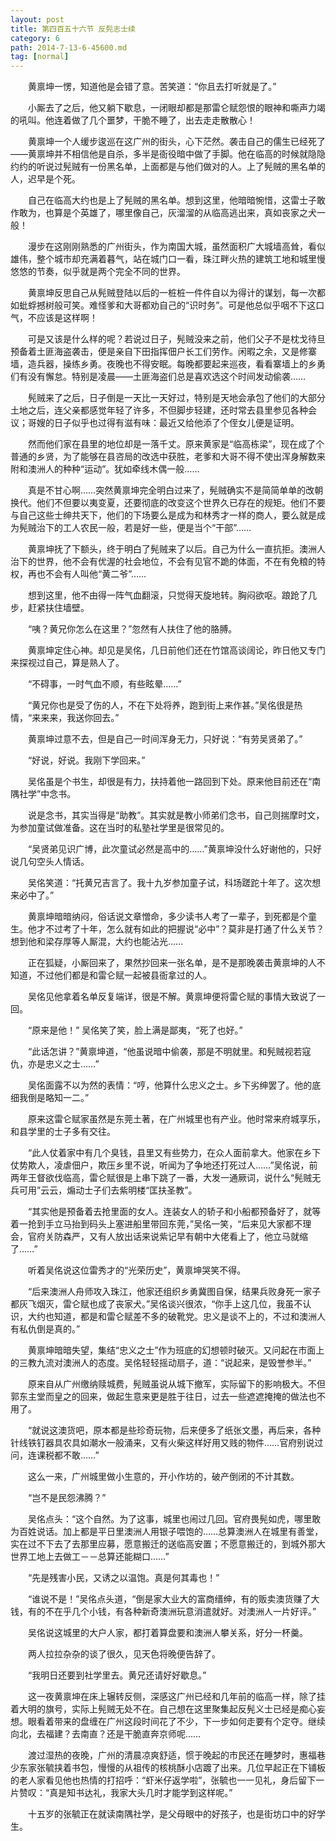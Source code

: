 ```yaml
---
layout: post
title: 第四百五十六节 反髡志士续
category: 6
path: 2014-7-13-6-45600.md
tag: [normal]
---
```


　　黄禀坤一愣，知道他是会错了意。苦笑道：“你且去打听就是了。”

　　小厮去了之后，他又躺下歇息，一闭眼却都是那雷仑赋怨恨的眼神和嘶声力竭的吼叫。他连着做了几个噩梦，干脆不睡了，出去走走散散心！

　　黄禀坤一个人缓步逡巡在这广州的街头，心下茫然。袭击自己的儒生已经死了——黄禀坤并不相信他是自杀，多半是衙役暗中做了手脚。他在临高的时候就隐隐约约的听说过髡贼有一份黑名单，上面都是与他们做对的人。上了髡贼的黑名单的人，迟早是个死。

　　自己在临高大约也是上了髡贼的黑名单。想到这里，他暗暗惋惜，这雷士子敢作敢为，也算是个英雄了，哪里像自己，灰溜溜的从临高逃出来，真如丧家之犬一般！

　　漫步在这刚刚熟悉的广州街头，作为南国大城，虽然面积广大城墙高耸，看似雄伟，整个城市却充满着暮气，站在城门口一看，珠江畔火热的建筑工地和城里慢悠悠的节奏，似乎就是两个完全不同的世界。

　　黄禀坤反思自己从髡贼登陆以后的一桩桩一件件自以为得计的谋划，每一次都如蚍蜉撼树般可笑。难怪爹和大哥都劝自己的“识时务”。可是他总似乎咽不下这口气，不应该是这样啊！

　　可是又该是什么样的呢？若说过日子，髡贼没来之前，他们父子不是枕戈待旦预备着土匪海盗袭击，便是亲自下田指挥佃户长工们劳作。闲暇之余，又是修寨墙，造兵器，操练乡勇。夜晚也不得安眠。每晚都要起来巡夜，看看寨墙上的乡勇们有没有懈怠。特别是凌晨——土匪海盗们总是喜欢选这个时间发动偷袭……

　　髡贼来了之后，日子倒是一天比一天好过，特别是天地会承包了他们的大部分土地之后，连父亲都感觉年轻了许多，不但脚步轻建，还时常去县里参见各种会议；哥嫂的日子似乎也过得有滋有味：最近又给他添了个侄女儿便是证明。

　　然而他们家在县里的地位却是一落千丈。原来黄家是“临高栋梁”，现在成了个普通的乡贤，为了能够在县咨局的改选中获胜，老爹和大哥不得不使出浑身解数来附和澳洲人的种种“运动”。犹如牵线木偶一般……

　　真是不甘心啊……突然黄禀坤完全明白过来了，髡贼确实不是简简单单的改朝换代。他们不但要以夷变夏，还要彻底的改变这个世界久已存在的规矩。他们不要与自己这些士绅共天下，他们的下场要么是成为和林秀才一样的商人，要么就是成为髡贼治下的工人农民一般，若是好一些，便是当个“干部”……

　　黄禀坤抚了下额头，终于明白了髡贼来了以后。自己为什么一直抗拒。澳洲人治下的世界，他不会有优渥的社会地位，不会有见官不跪的体面，不在有免粮的特权，再也不会有人叫他“黄二爷”……

　　想到这里，他不由得一阵气血翻滚，只觉得天旋地转。胸闷欲呕。踉跄了几步，赶紧扶住墙壁。

　　“咦？黄兄你怎么在这里？”忽然有人扶住了他的胳膊。

　　黄禀坤定住心神。却见是吴佲，几日前他们还在竹馆高谈阔论，昨日他又专门来探视过自己，算是熟人了。

　　“不碍事，一时气血不顺，有些眩晕……”

　　“黄兄你也是受了伤的人，不在下处将养，跑到街上来作甚。”吴佲很是热情，“来来来，我送你回去。”

　　黄禀坤过意不去，但是自己一时间浑身无力，只好说：“有劳吴贤弟了。”

　　“好说，好说。我刚下学回来。”

　　吴佲虽是个书生，却很是有力，扶持着他一路回到下处。原来他目前还在“南隅社学”中念书。

　　说是念书，其实当得是“助教”。其实就是教小师弟们念书，自己则揣摩时文，为参加童试做准备。这在当时的私塾社学里是很常见的。

　　“吴贤弟见识广博，此次童试必然是高中的……”黄禀坤没什么好谢他的，只好说几句空头人情话。

　　吴佲笑道：“托黄兄吉言了。我十九岁参加童子试，科场蹉跎十年了。这次想来必中了。”

　　黄禀坤暗暗纳闷，俗话说文章憎命，多少读书人考了一辈子，到死都是个童生。他才不过考了十年，怎么就有如此的把握说“必中”？莫非是打通了什么关节？想到他和梁存厚等人厮混，大约也能沾光……

　　正在狐疑，小厮回来了，果然抄回来一张名单，是不是那晚袭击黄禀坤的人不知道，不过他们都是和雷仑赋一起被县衙拿过的人。

　　吴佲见他拿着名单反复端详，很是不解。黄禀坤便将雷仑赋的事情大致说了一回。

　　“原来是他！” 吴佲笑了笑，脸上满是鄙夷，“死了也好。”

　　“此话怎讲？”黄禀坤道，“他虽说暗中偷袭，那是不明就里。和髡贼视若寇仇，亦是忠义之士……”

　　吴佲面露不以为然的表情：“哼，他算什么忠义之士。乡下劣绅罢了。他的底细我倒是略知一二。”

　　原来这雷仑赋家虽然是东莞土著，在广州城里也有产业。他时常来府城享乐，和县学里的士子多有交往。

　　“此人仗着家中有几个臭钱，县里又有些势力，在众人面前拿大。他家在乡下仗势欺人，凌虐佃户，欺压乡里不说，听闻为了争地还打死过人……”吴佲说，前两年王督欲伐临高，雷仑赋很是上串下跳了一番，大发一通厥词，说什么“髡贼无兵可用”云云，煽动士子们去紫明楼“匡扶圣教”。

　　“其实他是预备着去抢里面的女人。连装女人的轿子和小船都预备好了，就等着一抢到手立马抬到码头上塞进船里带回东莞，”吴佲一笑，“后来见大家都不理会，官府关防森严，又有人放出话来说紫记早有朝中大佬看上了，他立马就缩了……”

　　听着吴佲说这位雷秀才的“光荣历史”，黄禀坤哭笑不得。

　　“后来澳洲人舟师攻入珠江，他家还组织乡勇冀图自保，结果兵败身死一家子都灰飞烟灭，雷仑赋也成了丧家犬。”吴佲谈兴很浓，“你手上这几位，我虽不认识，大约也知道，都是和雷仑赋差不多的破靴党。忠义是谈不上的，不过和澳洲人有私仇倒是真的。”

　　黄禀坤暗暗失望，集结“忠义之士”作为班底的幻想顿时破灭。又问起在市面上的三教九流对澳洲人的态度。吴佲轻轻摇动扇子，道：“说起来，是毁誉参半。”

　　原来自从广州缴纳赎城费，髡贼虽说从城下撤军，实际留下的影响极大。不但郭东主堂而皇之的回来，做起生意来更是胜于往日，过去一些遮遮掩掩的做法也不用了。

　　“就说这澳货吧，原本都是些珍奇玩物，后来便多了纸张文墨，再后来，各种针线铁钉器具农具如潮水一般涌来，又有火柴这样好用又贱的物件……官府别说过问，连课税都不敢……”

　　这么一来，广州城里做小生意的，开小作坊的，破产倒闭的不计其数。

　　“岂不是民怨沸腾？”

　　吴佲点头：“这个自然。为了这事，城里也闹过几回。官府畏髡如虎，哪里敢为百姓说话。加上都是平日里澳洲人用银子喂饱的……总算澳洲人在城里有善堂，实在过不下去了去那里应募，愿意搬迁的送临高安置；不愿意搬迁的，到城外那大世界工地上去做工－－总算还能糊口……”

　　“先是残害小民，又诱之以温饱。真是何其毒也！”

　　“谁说不是！”吴佲点头道，“倒是家大业大的富商缙绅，有的贩卖澳货赚了大钱，有的不在乎几个小钱，有各种新奇澳洲玩意消遣就好。对澳洲人一片好评。”

　　吴佲说这城里的大户人家，都打着算盘要和澳洲人攀关系，好分一杯羹。

　　两人拉拉杂杂的谈了很久，见天色将晚便告辞了。

　　“我明日还要到社学里去。黄兄还请好好歇息。”

　　这一夜黄禀坤在床上辗转反侧，深感这广州已经和几年前的临高一样，除了挂着大明的旗号，实际上髡贼无处不在。自己想在这里聚集起反髡义士已经是痴心妄想。眼看着带来的盘缠在广州这段时间花了不少，下一步如何走要有个定夺。继续向北，去福建？去南直？还是干脆直奔京师呢……

　　渡过湿热的夜晚，广州的清晨凉爽舒适，惯于晚起的市民还在睡梦时，惠福巷少东家张毓挟着书包，慢慢的从祖传的核桃酥小店踱了出来。几位早起正在下铺板的老人家看见他也热情的打招呼：“虾米仔返学啦”，张毓也一一见礼，身后留下一片赞叹：“真是知书达礼，我家大头几时才能学到这样呢。”

　　十五岁的张毓正在就读南隅社学，是父母眼中的好孩子，也是街坊口中的好学生。
